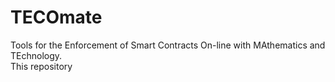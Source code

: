 # TECOmate
Tools for the Enforcement of Smart Contracts On-line with MAthematics and TEchnology.
</br>
This repository

